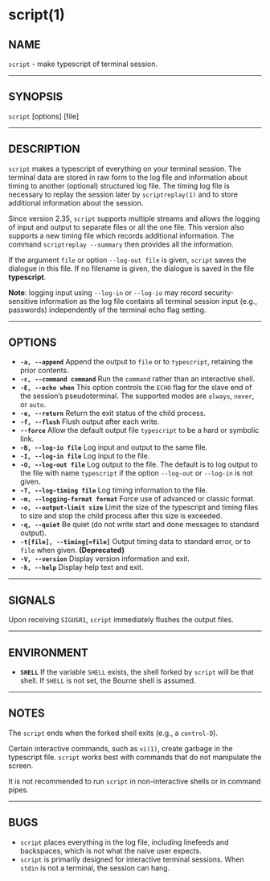 # script(1)

## NAME
`script` - make typescript of terminal session.

---

## SYNOPSIS
`script` [options] [file]

---

## DESCRIPTION
`script` makes a typescript of everything on your terminal session. The terminal data are stored in raw form to the log file and information about timing to another (optional) structured log file. The timing log file is necessary to replay the session later by `scriptreplay(1)` and to store additional information about the session.

Since version 2.35, `script` supports multiple streams and allows the logging of input and output to separate files or all the one file. This version also supports a new timing file which records additional information. The command `scriptreplay --summary` then provides all the information.

If the argument `file` or option `--log-out file` is given, `script` saves the dialogue in this file. If no filename is given, the dialogue is saved in the file **typescript**.

**Note**: logging input using `--log-in` or `--log-io` may record security-sensitive information as the log file contains all terminal session input (e.g., passwords) independently of the terminal echo flag setting.

---

## OPTIONS
- **`-a, --append`**
  Append the output to `file` or to `typescript`, retaining the prior contents.
- **`-c, --command command`**
  Run the `command` rather than an interactive shell.
- **`-E, --echo when`**
  This option controls the `ECHO` flag for the slave end of the session’s pseudoterminal. The supported modes are `always`, `never`, or `auto`.
- **`-e, --return`**
  Return the exit status of the child process.
- **`-f, --flush`**
  Flush output after each write.
- **`--force`**
  Allow the default output file `typescript` to be a hard or symbolic link.
- **`-B, --log-io file`**
  Log input and output to the same file.
- **`-I, --log-in file`**
  Log input to the file.
- **`-O, --log-out file`**
  Log output to the file. The default is to log output to the file with name `typescript` if the option `--log-out` or `--log-in` is not given.
- **`-T, --log-timing file`**
  Log timing information to the file.
- **`-m, --logging-format format`**
  Force use of advanced or classic format.
- **`-o, --output-limit size`**
  Limit the size of the typescript and timing files to size and stop the child process after this size is exceeded.
- **`-q, --quiet`**
  Be quiet (do not write start and done messages to standard output).
- **`-t[file], --timing[=file]`**
  Output timing data to standard error, or to `file` when given. **(Deprecated)**
- **`-V, --version`**
  Display version information and exit.
- **`-h, --help`**
  Display help text and exit.

---

## SIGNALS
Upon receiving `SIGUSR1`, `script` immediately flushes the output files.

---

## ENVIRONMENT
- **`SHELL`**
  If the variable `SHELL` exists, the shell forked by `script` will be that shell. If `SHELL` is not set, the Bourne shell is assumed.

---

## NOTES
The `script` ends when the forked shell exits (e.g., a `control-D`).

Certain interactive commands, such as `vi(1)`, create garbage in the typescript file. `script` works best with commands that do not manipulate the screen.

It is not recommended to run `script` in non-interactive shells or in command pipes.

---

## BUGS
- `script` places everything in the log file, including linefeeds and backspaces, which is not what the naive user expects.
- `script` is primarily designed for interactive terminal sessions. When `stdin` is not a terminal, the session can hang.
